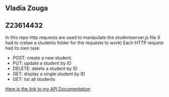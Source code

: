 ## Vladia Zouga
## Z23614432

In this repo http requests are used to manipulate the studentserver.js file
(I had to cretae a students folder for the requests to work)
Each HTTP request had its own task:
- POST: create a new student. 
- PUT: update a student by ID 
- DELETE: delete a student by ID 
- GET: display a single student by ID 
- GET: list all students 

[Here is the link to my API Documentation](http://127.0.0.1:5500/out/global.html)
